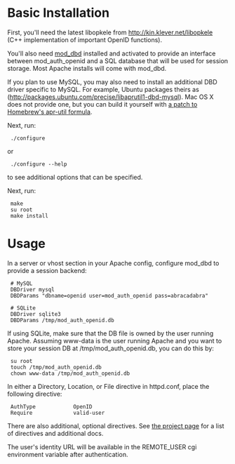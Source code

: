 # Basic Installation

First, you'll need the latest libopkele from http://kin.klever.net/libopkele (C++ implementation of important OpenID functions).

You'll also need [mod_dbd](http://httpd.apache.org/docs/current/mod/mod_dbd.html) installed and activated to provide an interface between mod_auth_openid and a SQL database that will be used for session storage. Most Apache installs will come with mod_dbd.

If you plan to use MySQL, you may also need to install an additional DBD driver specific to MySQL. For example, Ubuntu packages theirs as (http://packages.ubuntu.com/precise/libaprutil1-dbd-mysql). Mac OS X does not provide one, but you can build it yourself with [a patch to Homebrew's apr-util formula](https://github.com/Homebrew/homebrew-dupes/pull/257).

Next, run:

     ./configure

or 

     ./configure --help

to see additional options that can be specified.

Next, run:

     make
     su root
     make install


# Usage
In a server or vhost section in your Apache config, configure mod_dbd to provide a session backend:

     # MySQL
     DBDriver mysql
     DBDParams "dbname=openid user=mod_auth_openid pass=abracadabra"

     # SQLite
     DBDriver sqlite3
     DBDParams /tmp/mod_auth_openid.db

If using SQLite, make sure that the DB file is owned by the user running Apache. Assuming www-data is the user running Apache and you want to store your session DB at /tmp/mod_auth_openid.db, you can do this by:

     su root
     touch /tmp/mod_auth_openid.db
     chown www-data /tmp/mod_auth_openid.db

In either a Directory, Location, or File directive in httpd.conf, place the following directive:

     AuthType            OpenID
     Require             valid-user

There are also additional, optional directives.  See [the project page](http://findingscience.com/mod_auth_openid) for a list of directives and additional docs.

The user's identity URL will be available in the REMOTE_USER cgi environment variable after 
authentication.
